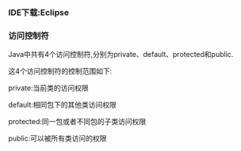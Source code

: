### IDE下载:Eclipse

### 访问控制符

Java中共有4个访问控制符,分别为private、default、protected和public.

这4个访问控制符的控制范围如下:

private:当前类的访问权限

default:相同包下的其他类访问权限

protected:同一包或者不同包的子类访问权限

public:可以被所有类访问的权限